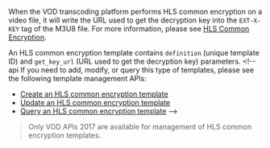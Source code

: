 When the VOD transcoding platform performs HLS common encryption on a video file, it will write the URL used to get the decryption key into the `EXT-X-KEY` tag of the M3U8 file. For more information, please see [HLS Common Encryption](https://intl.cloud.tencent.com/document/product/266/33968).

An HLS common encryption template contains `definition` (unique template ID) and `get_key_url` (URL used to get the decryption key) parameters. <!--api If you need to add, modify, or query this type of templates, please see the following template management APIs:

* [Create an HLS common encryption template](https://intl.cloud.tencent.com/document/product/266/35167)
* [Update an HLS common encryption template](https://intl.cloud.tencent.com/document/product/266/35168)
* [Query an HLS common encryption template](https://intl.cloud.tencent.com/document/product/266/35169)
-->
> Only VOD APIs 2017 are available for management of HLS common encryption templates.
